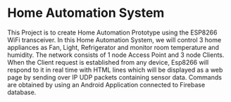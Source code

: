 # Home Automation System

This Project is to create Home Automation Prototype using the ESP8266 WiFi transceiver. In this Home Automation System, we will control 3 home appliances as Fan, Light,  Refrigerator and monitor room temperature and humidity. The network consists of 1 node Access Point and 3 node Clients. When the Client request is established from any device, Esp8266 will respond to it in real time with HTML lines which will be displayed as a web page by sending over IP UDP packets containing sensor data. Commands are  obtained by using an Android Application connected to Firebase database.
